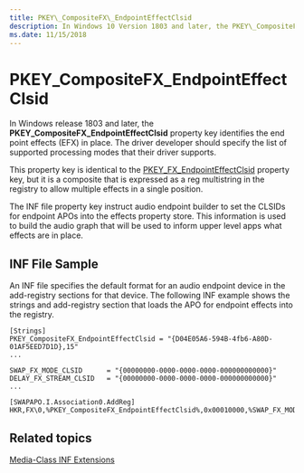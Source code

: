 ```yaml
---
title: PKEY\_CompositeFX\_EndpointEffectClsid
description: In Windows 10 Version 1803 and later, the PKEY\_CompositeFX\_EndpointEffectClsid property key identifies the end point effect (EFX) in place. 
ms.date: 11/15/2018
---
```


# PKEY\_CompositeFX\_EndpointEffectClsid

In Windows release 1803 and later, the **PKEY\_CompositeFX\_EndpointEffectClsid** property key identifies the end point effects (EFX) in place. The driver developer should specify the list of supported processing modes that their driver supports.

This property key is identical to the [PKEY\_FX\_EndpointEffectClsid](pkey-fx-endpointeffectclsid.md) property key, but it is a composite that is expressed as a reg multistring in the registry to allow multiple effects in a single position.

The INF file property key instruct audio endpoint builder to set the CLSIDs for endpoint APOs into the effects property store. This information is used to build the audio graph that will be used to inform upper level apps what effects are in place.

## <span id="INF_File_Sample"></span><span id="inf_file_sample"></span><span id="INF_FILE_SAMPLE"></span>INF File Sample

An INF file specifies the default format for an audio endpoint device in the add-registry sections for that device. The following INF example shows the strings and add-registry section that loads the APO for endpoint effects into the registry.

```inf
[Strings]
PKEY_CompositeFX_EndpointEffectClsid = "{D04E05A6-594B-4fb6-A80D-01AF5EED7D1D},15"
...

SWAP_FX_MODE_CLSID      = "{00000000-0000-0000-0000-000000000000}"
DELAY_FX_STREAM_CLSID   = "{00000000-0000-0000-0000-000000000000}"
...
 
[SWAPAPO.I.Association0.AddReg]
HKR,FX\0,%PKEY_CompositeFX_EndpointEffectClsid%,0x00010000,%SWAP_FX_MODE_CLSID%,%DELAY_FX_MODE_CLSID%

```


## <span id="related_topics"></span>Related topics

[Media-Class INF Extensions](media-class-inf-extensions.md)

 

 






